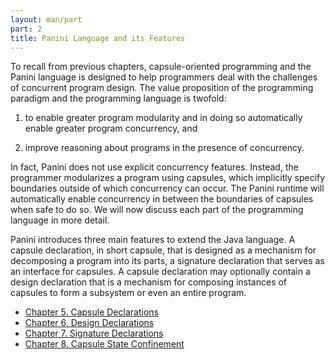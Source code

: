 ```yaml
---
layout: man/part
part: 2
title: Panini Language and its Features
---
```


To recall from previous chapters, capsule-oriented programming and the Panini
language is designed to help programmers deal with the challenges of concurrent
program design. The value proposition of the programming paradigm and the
programming language is twofold:

1. to enable greater program modularity and in doing so automatically enable
greater program concurrency, and

2. improve reasoning about programs in the presence of concurrency.

In fact, Panini does not use explicit concurrency features. Instead, the
programmer modularizes a program using capsules, which implicitly specify
boundaries outside of which concurrency can occur. The Panini runtime will
automatically enable concurrency in between the boundaries of capsules when safe
to do so. We will now discuss each part of the programming language in more
detail.

Panini introduces three main features to extend the Java language. A capsule
declaration, in short capsule, that is designed as a mechanism for decomposing a
program into its parts, a signature declaration that serves as an interface for
capsules. A capsule declaration may optionally contain a design declaration that
is a mechanism for composing instances of capsules to form a subsystem or even
an entire program.

- [Chapter 5. Capsule Declarations](/man/p2/ch5_capsule_declarations.html)
- [Chapter 6. Design Declarations](/man/p2/ch6_design_declarations.html)
- [Chapter 7. Signature Declarations](/man/p2/ch7_signature_declarations.html)
- [Chapter 8. Capsule State Confinement](/man/p2/ch8_capsule_state_confinement.html)
